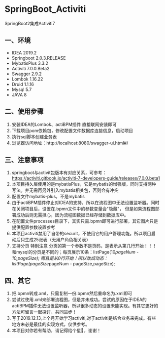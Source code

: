 # SpringBoot_Activiti
SpringBoot2集成Activiti7

## 一、环境 ##
- IDEA 2019.2
- Springboot 2.0.3.RELEASE
- MybatisPlus 3.3.2
- Activiti 7.0.0.Beta2
- Swagger 2.9.2
- Lombok 1.16.22
- Druid 1.1.16
- Mysql 5.7
- JAVA 8

## 二、使用步骤 ##
1. 安装IDEA的Lombok、actiBPM插件 直接联网安装即可
2. 下载项目pom依赖包，修改配置文件数据库连接信息，启动项目
3. 执行sql脚本创建业务表
4. 浏览器访问地址：http://localhost:8080/swagger-ui.html#/

## 三、注意事项 ##
1. springboot与activit包版本有对应关系，可参考：https://activiti.gitbook.io/activiti-7-developers-guide/releases/7.0.0.beta1
2. 本项目持久层使用的是mybatisPlus，它是mybatis的增强版，同时支持两种写法。并无需再另外引入mybatis相关包，否则会有冲突
3. 配置文件mybatis-plus，不是mybatis
4. 由于actiBPM插件停止对IDEA的支持，所以在流程图中无法设置监听器。同时在关闭项目后，设置在.bpmn文件中的参数变量会"隐藏"，
但是如果流程图部署成功后则无需担心，因为流程图数据已经存储到数据库中。
5. 在配置文件processes目录下，其实只需.bpmn即可进行部署，其它图片只是提供配置参数设置参考
6. 本项目activiti禁用了自带的securit，不使用它的用户管理功能。所以项目启动后只生成25张表（无用户角色相关表）
7. 支持分页 特别注意 分页的第一个参数不是页码，是表示从第几行开始！！！ 和mysql的分页是不同的；每页展示10条：listPage(10*pageNum - 10,pageSize); 而且是从0行开始！所以改成动态：listPage(pageSize*pageNum - pageSize,pageSize);

## 四、其它 ##
1. 把.bpmn转成.xml，只需复制一份.bpmn然后重命名为.xml即可
2. 尝试过使用.xml来部署流程图，但是并未成功。尝试的原因在于IDEA的actiBPM插件无法设置监听器，所以很多动态的设置未能实现。有其它更好的方法可留言一起探讨，共同进步！
3. 写于2019.12.13,上个月开始学习activiti,对于activiti是结合业务来完成。有些地方未必是最佳的实现方式，仅供参考。
4. 本项目对你若有帮助，请记得给个星🌟，谢谢！



